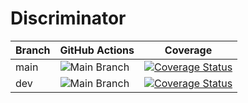 # Discriminator


Branch | GitHub Actions | Coverage |
------ | -------------- | -------- |
main   | ![Main Branch](https://github.com/MasterSteelblade/php-discriminator/actions/workflows/tests.yaml/badge.svg?branch=main) | [![Coverage Status](https://codecov.io/gh/MasterSteelblade/php-discriminator/branch/main/graph/badge.svg?token=G46YUYBFN8)](https://codecov.io/gh/MasterSteelblade/php-discriminator) |
dev   | ![Main Branch](https://github.com/MasterSteelblade/php-discriminator/actions/workflows/tests.yaml/badge.svg?branch=dev) | [![Coverage Status](https://codecov.io/gh/MasterSteelblade/php-discriminator/branch/dev/graph/badge.svg?token=G46YUYBFN8)](https://codecov.io/gh/MasterSteelblade/php-discriminator) |